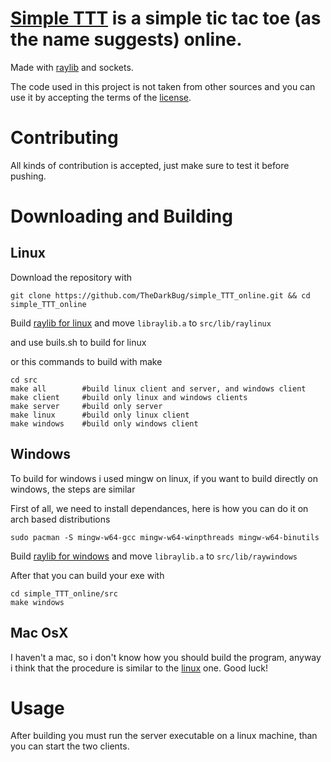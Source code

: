 # [Simple TTT](https://github.com/TheDarkBug/simple_TTT) is a simple tic tac toe (as the name suggests) online.

Made with [raylib](raylib.com) and sockets.

The code used in this project is not taken from other sources and you can use it by accepting the terms of the [license](https://github.com/TheDarkBug/simple_TTT_online/blob/main/LICENSE).

# Contributing

All kinds of contribution is accepted, just make sure to test it before pushing.

# Downloading and Building

## Linux

Download the repository with

```shell
git clone https://github.com/TheDarkBug/simple_TTT_online.git && cd simple_TTT_online
```

Build [raylib for linux](https://github.com/raysan5/raylib/wiki/Working-on-GNU-Linux) and move `libraylib.a` to `src/lib/raylinux`

and use buils.sh to build for linux

or this commands to build with make

```shell
cd src
make all        #build linux client and server, and windows client
make client     #build only linux and windows clients
make server     #build only server
make linux      #build only linux client
make windows    #build only windows client
```

## Windows

To build for windows i used mingw on linux, if you want to build directly on windows, the steps are similar

First of all, we need to install dependances, here is how you can do it on arch based distributions

```shell
sudo pacman -S mingw-w64-gcc mingw-w64-winpthreads mingw-w64-binutils
```

Build [raylib for windows](https://github.com/raysan5/raylib/wiki/Working-on-Windows) and move `libraylib.a` to `src/lib/raywindows`

After that you can build your exe with

```shell
cd simple_TTT_online/src
make windows
```

## Mac OsX

I haven't a mac, so i don't know how you should build the program, anyway i think that the procedure is similar to the [linux](https://github.com/TheDarkBug/simple_TTT_online/blob/main/README.md#linux) one. Good luck!

# Usage

After building you must run the server executable on a linux machine, than you can start the two clients.
